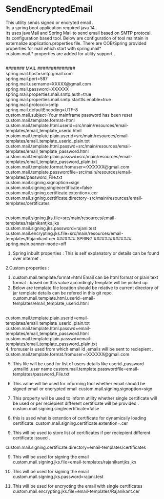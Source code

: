 # SendEncryptedEmail
This utility sends signed or encryted email .
<br>
Its a spring boot application required java 14 .
<br>
Its uses javaMail and Spring Mail to send email based on SMTP protocal.
<br>
Its configuration based tool. Below are configuration of tool maintain in externalize application.properties file.
There are OOB/Spring provided properties for mail which start with spring.mail*
<br>
custom.mail.* properties are added for utility support .

<br>
####### MAIL ##############
<br>spring.mail.host=smtp.gmail.com
<br>spring.mail.port=587
<br>spring.mail.username=XXXXX@gmail.com
<br>spring.mail.password=XXXXXX
<br>spring.mail.properties.mail.smtp.auth=true
<br>spring.mail.properties.mail.smtp.starttls.enable=true
<br>spring.mail.protocol=smtp
<br>spring.mail.defaultEncoding=UTF-8
<br>custom.mail.subject=Your mainframe password has been reset
<br>custom.mail.template.format=html
<br>custom.mail.template.html.userid=src/main/resources/email-templates/email_template_userid.html
<br>custom.mail.template.plain.userid=src/main/resources/email-templates/email_template_userid_plain.txt
<br>custom.mail.template.html.passwd=src/main/resources/email-templates/email_template_password.html
<br>custom.mail.template.plain.passwd=src/main/resources/email-templates/email_template_password_plain.txt
<br>custom.mail.template.format.fromuser=rXXXXXX@gmail.com
<br>custom.mail.template.passwordfile=src/main/resources/email-templates/password_File.txt
<br>custom.mail.signing.signoption=sign
<br>custom.mail.signing.singlecertificate=false
<br>custom.mail.signing.certificate.extention=.cer
<br>custom.mail.signing.certificate.directory=src/main/resources/email-templates/certificates

<br>custom.mail.signing.jks.file=src/main/resources/email-templates/rajanikantjks.jks
<br>custom.mail.signing.jks.password=rajani.test
<br>custom.mail.encrypting.jks.file=src/main/resources/email-templates/Rajanikant.cer
####### SPRING ##############
spring.main.banner-mode=off


1. Spring inbuilt properties : 
This is self explanatory  or details can be found over internet .

2.Custom properties :


1. custom.mail.template.format=html
    Email can be html format or plain text format . based on this value accordingly template will be picked up.
2. Below are template file location should be relative to current directory of jar
   template details can be refered in this git repo.
custom.mail.template.html.userid=email-templates/email_template_userid.html
<br>
custom.mail.template.plain.userid=email-templates/email_template_userid_plain.txt
<br>
custom.mail.template.html.passwd=email-templates/email_template_password.html
<br>
custom.mail.template.plain.passwd=email-templates/email_template_password_plain.txt
<br>
4. fromuser is used from which email id ,emails will be sent to reciepient .
custom.mail.template.format.fromuser=rXXXXXX@gmail.com

5. This file will be used for list of users details like userid ,password ,emailid ,user name
custom.mail.template.passwordfile=email-templates/password_File.txt

6. This value will be used for informing tool whether email should be signed email or encrypted email
custom.mail.signing.signoption=sign

7. This property will be used to inform utility whether single certificate will be used or per reciepient different certificate will be provided .
custom.mail.signing.singlecertificate=false

8. this is used what is extention of certificate for dynamically loading certificate.
custom.mail.signing.certificate.extention=.cer

9. This will be used to store list of certificates if  per reciepient different certificate issued .
   
custom.mail.signing.certificate.directory=email-templates/certificates

9. This will be used for signing the email 
custom.mail.signing.jks.file=email-templates/rajanikantjks.jks

10. This will be used for signing the email 
custom.mail.signing.jks.password=rajani.test

10. This will be used for encryoting the email with single certificates 
custom.mail.encrypting.jks.file=email-templates/Rajanikant.cer
